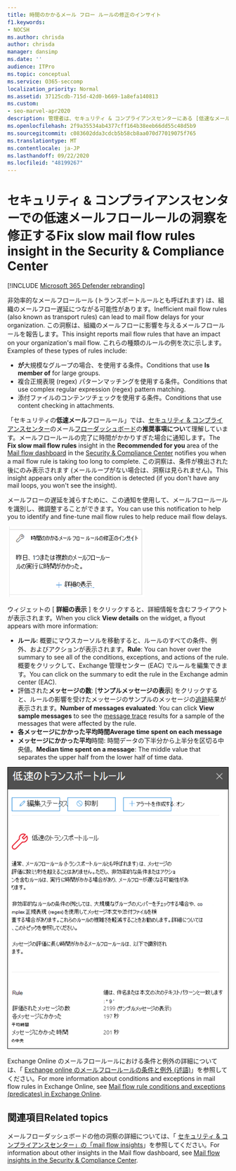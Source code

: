 ```yaml
---
title: 時間のかかるメール フロー ルールの修正のインサイト
f1.keywords:
- NOCSH
ms.author: chrisda
author: chrisda
manager: dansimp
ms.date: ''
audience: ITPro
ms.topic: conceptual
ms.service: O365-seccomp
localization_priority: Normal
ms.assetid: 37125cdb-715d-42d0-b669-1a8efa140813
ms.custom:
- seo-marvel-apr2020
description: 管理者は、セキュリティ & コンプライアンスセンターにある [低速なメールフロールールの詳細を修正する] を使用して、組織内の非効率的または壊れたメールフロールール (トランスポートルールとも呼ばれます) を特定して修正する方法を学習できます。
ms.openlocfilehash: 2f9a35534ab4377cff164b38eeb66dd55c48d5b9
ms.sourcegitcommit: c083602dda3cdcb5b58cb8aa070d77019075f765
ms.translationtype: MT
ms.contentlocale: ja-JP
ms.lasthandoff: 09/22/2020
ms.locfileid: "48199267"
---
```

# <a name="fix-slow-mail-flow-rules-insight-in-the-security--compliance-center"></a><span data-ttu-id="76b40-103">セキュリティ & コンプライアンスセンターでの低速メールフロールールの洞察を修正する</span><span class="sxs-lookup"><span data-stu-id="76b40-103">Fix slow mail flow rules insight in the Security & Compliance Center</span></span>

[!INCLUDE [Microsoft 365 Defender rebranding](../includes/microsoft-defender-for-office.md)]


<span data-ttu-id="76b40-104">非効率的なメールフロールール (トランスポートルールとも呼ばれます) は、組織のメールフロー遅延につながる可能性があります。</span><span class="sxs-lookup"><span data-stu-id="76b40-104">Inefficient mail flow rules (also known as transport rules) can lead to mail flow delays for your organization.</span></span> <span data-ttu-id="76b40-105">この洞察は、組織のメールフローに影響を与えるメールフロールールを報告します。</span><span class="sxs-lookup"><span data-stu-id="76b40-105">This insight reports mail flow rules that have an impact on your organization's mail flow.</span></span> <span data-ttu-id="76b40-106">これらの種類のルールの例を次に示します。</span><span class="sxs-lookup"><span data-stu-id="76b40-106">Examples of these types of rules include:</span></span>

- <span data-ttu-id="76b40-107">**が**大規模なグループの場合、を使用する条件。</span><span class="sxs-lookup"><span data-stu-id="76b40-107">Conditions that use **Is member of** for large groups.</span></span>
- <span data-ttu-id="76b40-108">複合正規表現 (regex) パターンマッチングを使用する条件。</span><span class="sxs-lookup"><span data-stu-id="76b40-108">Conditions that use complex regular expression (regex) pattern matching.</span></span>
- <span data-ttu-id="76b40-109">添付ファイルのコンテンツチェックを使用する条件。</span><span class="sxs-lookup"><span data-stu-id="76b40-109">Conditions that use content checking in attachments.</span></span>

<span data-ttu-id="76b40-110">「セキュリティの**低速メール**フロールール」では、[セキュリティ & コンプライアンスセンター](https://protection.office.com)のメール[フローダッシュボード](mail-flow-insights-v2.md)の**推奨事項につい**て理解しています。メールフロールールの完了に時間がかかりすぎた場合に通知します。</span><span class="sxs-lookup"><span data-stu-id="76b40-110">The **Fix slow mail flow rules** insight in the **Recommended for you** area of the [Mail flow dashboard](mail-flow-insights-v2.md) in the [Security & Compliance Center](https://protection.office.com) notifies you when a mail flow rule is taking too long to complete.</span></span> <span data-ttu-id="76b40-111">この洞察は、条件が検出された後にのみ表示されます (メールループがない場合は、洞察は見られません)。</span><span class="sxs-lookup"><span data-stu-id="76b40-111">This insight appears only after the condition is detected (if you don't have any mail loops, you won't see the insight).</span></span>

<span data-ttu-id="76b40-112">メールフローの遅延を減らすために、この通知を使用して、メールフロールールを識別し、微調整することができます。</span><span class="sxs-lookup"><span data-stu-id="76b40-112">You can use this notification to help you to identify and fine-tune mail flow rules to help reduce mail flow delays.</span></span>

![メールフローダッシュボードのお住まいの地域で推奨されるメールフロールールの詳細を修正する](../../media/mfi-fix-slow-mail-flow-rules.png)

<span data-ttu-id="76b40-114">ウィジェットの [ **詳細の表示** ] をクリックすると、詳細情報を含むフライアウトが表示されます。</span><span class="sxs-lookup"><span data-stu-id="76b40-114">When you click **View details** on the widget, a flyout appears with more information:</span></span>

- <span data-ttu-id="76b40-115">**ルール**: 概要にマウスカーソルを移動すると、ルールのすべての条件、例外、およびアクションが表示されます。</span><span class="sxs-lookup"><span data-stu-id="76b40-115">**Rule**: You can hover over the summary to see all of the conditions, exceptions, and actions of the rule.</span></span> <span data-ttu-id="76b40-116">概要をクリックして、Exchange 管理センター (EAC) でルールを編集できます。</span><span class="sxs-lookup"><span data-stu-id="76b40-116">You can click on the summary to edit the rule in the Exchange admin center (EAC).</span></span>
- <span data-ttu-id="76b40-117">評価された**メッセージの数**: [**サンプルメッセージの表示**] をクリックすると、ルールの影響を受けたメッセージのサンプルのメッセージの[追跡](message-trace-scc.md)結果が表示されます。</span><span class="sxs-lookup"><span data-stu-id="76b40-117">**Number of messages evaluated**: You can click **View sample messages** to see the [message trace](message-trace-scc.md) results for a sample of the messages that were affected by the rule.</span></span>
- <span data-ttu-id="76b40-118">**各メッセージにかかった平均時間**</span><span class="sxs-lookup"><span data-stu-id="76b40-118">**Average time spent on each message**</span></span>
- <span data-ttu-id="76b40-119">**メッセージにかかった平均**時間: 時間データの下半分から上半分を区切る中央値。</span><span class="sxs-lookup"><span data-stu-id="76b40-119">**Median time spent on a message**: The middle value that separates the upper half from the lower half of time data.</span></span>

![[Fix the details mail flow rules] の [詳細の表示] をクリックした後に表示される詳細ポップアップ](../../media/mfi-fix-slow-mail-flow-rules-details.png)

<span data-ttu-id="76b40-121">Exchange Online のメールフロールールにおける条件と例外の詳細については、「 [Exchange online のメールフロールールの条件と例外 (述語)](https://docs.microsoft.com/Exchange/security-and-compliance/mail-flow-rules/conditions-and-exceptions)」を参照してください。</span><span class="sxs-lookup"><span data-stu-id="76b40-121">For more information about conditions and exceptions in mail flow rules in Exchange Online, see [Mail flow rule conditions and exceptions (predicates) in Exchange Online](https://docs.microsoft.com/Exchange/security-and-compliance/mail-flow-rules/conditions-and-exceptions).</span></span>

## <a name="related-topics"></a><span data-ttu-id="76b40-122">関連項目</span><span class="sxs-lookup"><span data-stu-id="76b40-122">Related topics</span></span>

<span data-ttu-id="76b40-123">メールフローダッシュボードの他の洞察の詳細については、「 [セキュリティ & コンプライアンスセンター」の「mail flow insights](mail-flow-insights-v2.md)」を参照してください。</span><span class="sxs-lookup"><span data-stu-id="76b40-123">For information about other insights in the Mail flow dashboard, see [Mail flow insights in the Security & Compliance Center](mail-flow-insights-v2.md).</span></span>
